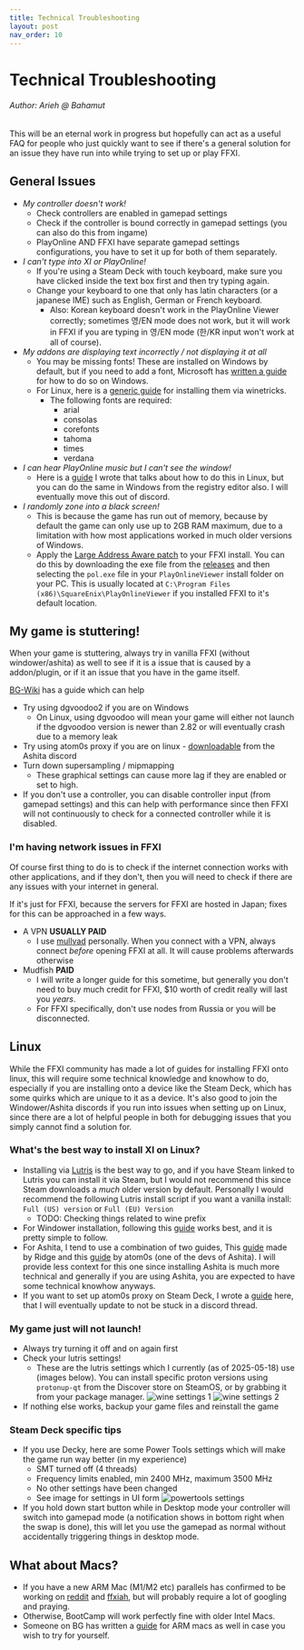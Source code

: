 ```yaml
---
title: Technical Troubleshooting
layout: post
nav_order: 10
---
```

# Technical Troubleshooting

###### Author: Arieh @ Bahamut

This will be an eternal work in progress but hopefully can act as a useful FAQ for people who just quickly want to see if there's a general solution for an issue they have run into while trying to set up or play FFXI.

## General Issues

* *My controller doesn't work!*
    * Check controllers are enabled in gamepad settings
    * Check if the controller is bound correctly in gamepad settings (you can also do this from ingame)
    * PlayOnline AND FFXI have separate gamepad settings configurations, you have to set it up for both of them separately.
* *I can't type into XI or PlayOnline!*
    * If you're using a Steam Deck with touch keyboard, make sure you have clicked inside the text box first and then try typing again.
    * Change your keyboard to one that only has latin characters (or a japanese IME) such as English, German or French keyboard.
        * Also: Korean keyboard doesn't work in the PlayOnline Viewer correctly; sometimes 영/EN mode does not work, but it will work in FFXI if you are typing in 영/EN mode (한/KR input won't work at all of course).
* *My addons are displaying text incorrectly / not displaying it at all*
    * You may be missing fonts! These are installed on Windows by default, but if you need to add a font, Microsoft has [written a guide](https://support.microsoft.com/en-us/office/add-a-font-b7c5f17c-4426-4b53-967f-455339c564c1) for how to do so on Windows.
    * For Linux, here is a [generic guide](https://simpler-website.pages.dev/html/2021/2/winetricks-tutorial-for-beginners/#install-a-font) for installing them via winetricks.
        * The following fonts are required:
            * arial
            * consolas
            * corefonts
            * tahoma
            * times
            * verdana
* *I can hear PlayOnline music but I can't see the window!*
    * Here is a [guide](https://discord.com/channels/1313507659051175947/1321477432699650172) I wrote that talks about how to do this in Linux, but you can do the same in Windows from the registry editor also. I will eventually move this out of discord.
* *I randomly zone into a black screen!*
    * This is because the game has run out of memory, because by default the game can only use up to 2GB RAM maximum, due to a limitation with how most applications worked in much older versions of Windows.
    * Apply the [Large Address Aware patch](https://github.com/ThornyFFXI/LargeAddressAware) to your FFXI install. You can do this by downloading the exe file from the [releases](https://github.com/ThornyFFXI/LargeAddressAware/releases) and then selecting the `pol.exe` file in your `PlayOnlineViewer` install folder on your PC. This is usually located at `C:\Program Files (x86)\SquareEnix\PlayOnlineViewer` if you installed FFXI to it's default location.


## My game is stuttering!

When your game is stuttering, always try in vanilla FFXI (without windower/ashita) as well to see if it is a issue that is caused by a addon/plugin, or if it an issue that you have in the game itself.

[BG-Wiki](https://www.bg-wiki.com/ffxi/Graphics_Enhancement_Guide#FPS_Enhancements) has a guide which can help

* Try using dgvoodoo2 if you are on Windows
    * On Linux, using dgvoodoo will mean your game will either not launch if the dgvoodoo version is newer than 2.82 or will eventually crash due to a memory leak
* Try using atom0s proxy if you are on linux - [downloadable](https://discord.com/channels/264673946257850368/1127340838918291606/1132803135463759882) from the Ashita discord
* Turn down supersampling / mipmapping
    * These graphical settings can cause more lag if they are enabled or set to high.
* If you don't use a controller, you can disable controller input (from gamepad settings) and this can help with performance since then FFXI will not continuously to check for a connected controller while it is disabled.

### I'm having network issues in FFXI

Of course first thing to do is to check if the internet connection works with other applications, and if they don't, then you will need to check if there are any issues with your internet in general.

If it's just for FFXI, because the servers for FFXI are hosted in Japan; fixes for this can be approached in a few ways.

* A VPN **USUALLY PAID**
    * I use [mullvad](https://mullvad.net/en) personally. When you connect with a VPN, always connect *before* opening FFXI at all. It will cause problems afterwards otherwise 
* Mudfish **PAID**
    * I will write a longer guide for this sometime, but generally you don't need to buy much credit for FFXI, $10 worth of credit really will last you *years*.
    * For FFXI specifically, don't use nodes from Russia or you will be disconnected.

## Linux

While the FFXI community has made a lot of guides for installing FFXI onto linux, this will require some technical knowledge and knowhow to do, especially if you are installing onto a device like the Steam Deck, which has some quirks which are unique to it as a device. It's also good to join the Windower/Ashita discords if you run into issues when setting up on Linux, since there are a lot of helpful people in both for debugging issues that you simply cannot find a solution for.

### What's the best way to install XI on Linux?

* Installing via [Lutris](https://lutris.net/games/final-fantasy-xi-online/) is the best way to go, and if you have Steam linked to Lutris you can install it via Steam, but I would not recommend this since Steam downloads a _much_ older version by default. Personally I would recommend the following Lutris install script if you want a vanilla install: `Full (US) version` or `Full (EU) Version`
    * TODO: Checking things related to wine prefix
* For Windower installation, following this [guide](https://docs.windower.net/linux/) works best, and it is pretty simple to follow.
* For Ashita, I tend to use a combination of two guides, This [guide](https://bin.68degrees.no/?7c46d54826d65033#8HC1jBACSY1834jiqAu77AS87uxw4mkaE6UTk2XBMjwc) made by Ridge and this [guide](https://gist.github.com/atom0s/e6ddbb94408baba43e6fed5bee18ea9c) by atom0s (one of the devs of Ashita). I will provide less context for this one since installing Ashita is much more technical and generally if you are using Ashita, you are expected to have some technical knowhow anyways.
* If you want to set up atom0s proxy on Steam Deck, I wrote a [guide](https://discord.com/channels/1313507659051175947/1317561969502588989/1317563296030658590) here, that I will eventually update to not be stuck in a discord thread.

### My game just will not launch!
* Always try turning it off and on again first
* Check your lutris settings!
    * These are the lutris settings which I currently (as of 2025-05-18) use (images below). You can install specific proton versions using `protonup-qt` from the Discover store on SteamOS, or by grabbing it from your package manager.
    ![wine settings 1](/resources/images/Technical/General-Troubleshooting/4yqGkVg.png)
    ![wine settings 2](/resources/images/Technical/General-Troubleshooting/Kcm7Et0.png)
* If nothing else works, backup your game files and reinstall the game

### Steam Deck specific tips
* If you use Decky, here are some Power Tools settings which will make the game run way better (in my experience)
    * SMT turned off (4 threads)
    * Frequency limits enabled, min 2400 MHz, maximum 3500 MHz
    * No other settings have been changed
    * See image for settings in UI form
    ![powertools settings](/resources/images/Technical/General-Troubleshooting/4xSt22y.png)
* If you hold down start button while in Desktop mode your controller will switch into gamepad mode (a notification shows in bottom right when the swap is done), this will let you use the gamepad as normal without accidentally triggering things in desktop mode.

## What about Macs?

* If you have a new ARM Mac (M1/M2 etc) parallels has confirmed to be working on [reddit](https://www.reddit.com/r/ffxi/s/zoswlN3hag) and [ffxiah](https://www.ffxiah.com/forum/topic/56026/apple-m1-support/), but will probably require a lot of googling and praying.
* Otherwise, BootCamp will work perfectly fine with older Intel Macs.
* Someone on BG has written a [guide](https://www.bg-wiki.com/ffxi/Mac_Installation_Guide) for ARM macs as well in case you wish to try for yourself. 